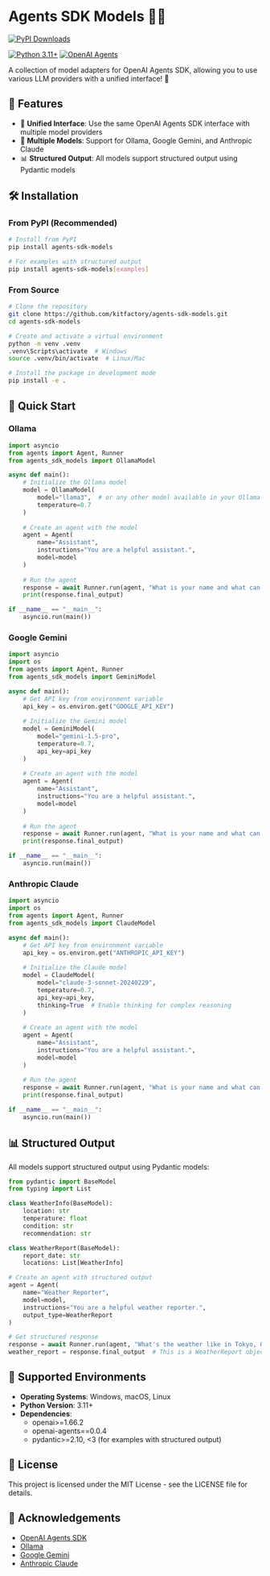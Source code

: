 # Agents SDK Models 🤖🔌

[![PyPI Downloads](https://static.pepy.tech/badge/agents-sdk-models)](https://pepy.tech/projects/agents-sdk-models)

[![Python 3.11+](https://img.shields.io/badge/python-3.11+-blue.svg)](https://www.python.org/downloads/)
[![OpenAI Agents](https://img.shields.io/badge/OpenAI-Agents-green.svg)](https://github.com/openai/openai-agents-python)

A collection of model adapters for OpenAI Agents SDK, allowing you to use various LLM providers with a unified interface! 🚀

## 🌟 Features

- 🔄 **Unified Interface**: Use the same OpenAI Agents SDK interface with multiple model providers
- 🧩 **Multiple Models**: Support for Ollama, Google Gemini, and Anthropic Claude
- 📊 **Structured Output**: All models support structured output using Pydantic models

## 🛠️ Installation

### From PyPI (Recommended)

```bash
# Install from PyPI
pip install agents-sdk-models

# For examples with structured output
pip install agents-sdk-models[examples]
```

### From Source

```bash
# Clone the repository
git clone https://github.com/kitfactory/agents-sdk-models.git
cd agents-sdk-models

# Create and activate a virtual environment
python -m venv .venv
.venv\Scripts\activate  # Windows
source .venv/bin/activate  # Linux/Mac

# Install the package in development mode
pip install -e .
```

## 🚀 Quick Start

### Ollama

```python
import asyncio
from agents import Agent, Runner
from agents_sdk_models import OllamaModel

async def main():
    # Initialize the Ollama model
    model = OllamaModel(
        model="llama3",  # or any other model available in your Ollama instance
        temperature=0.7
    )
    
    # Create an agent with the model
    agent = Agent(
        name="Assistant",
        instructions="You are a helpful assistant.",
        model=model
    )
    
    # Run the agent
    response = await Runner.run(agent, "What is your name and what can you do?")
    print(response.final_output)

if __name__ == "__main__":
    asyncio.run(main())
```

### Google Gemini

```python
import asyncio
import os
from agents import Agent, Runner
from agents_sdk_models import GeminiModel

async def main():
    # Get API key from environment variable
    api_key = os.environ.get("GOOGLE_API_KEY")
    
    # Initialize the Gemini model
    model = GeminiModel(
        model="gemini-1.5-pro",
        temperature=0.7,
        api_key=api_key
    )
    
    # Create an agent with the model
    agent = Agent(
        name="Assistant",
        instructions="You are a helpful assistant.",
        model=model
    )
    
    # Run the agent
    response = await Runner.run(agent, "What is your name and what can you do?")
    print(response.final_output)

if __name__ == "__main__":
    asyncio.run(main())
```

### Anthropic Claude

```python
import asyncio
import os
from agents import Agent, Runner
from agents_sdk_models import ClaudeModel

async def main():
    # Get API key from environment variable
    api_key = os.environ.get("ANTHROPIC_API_KEY")
    
    # Initialize the Claude model
    model = ClaudeModel(
        model="claude-3-sonnet-20240229",
        temperature=0.7,
        api_key=api_key,
        thinking=True  # Enable thinking for complex reasoning
    )
    
    # Create an agent with the model
    agent = Agent(
        name="Assistant",
        instructions="You are a helpful assistant.",
        model=model
    )
    
    # Run the agent
    response = await Runner.run(agent, "What is your name and what can you do?")
    print(response.final_output)

if __name__ == "__main__":
    asyncio.run(main())
```

## 📊 Structured Output

All models support structured output using Pydantic models:

```python
from pydantic import BaseModel
from typing import List

class WeatherInfo(BaseModel):
    location: str
    temperature: float
    condition: str
    recommendation: str

class WeatherReport(BaseModel):
    report_date: str
    locations: List[WeatherInfo]

# Create an agent with structured output
agent = Agent(
    name="Weather Reporter",
    model=model,
    instructions="You are a helpful weather reporter.",
    output_type=WeatherReport
)

# Get structured response
response = await Runner.run(agent, "What's the weather like in Tokyo, Osaka, and Sapporo?")
weather_report = response.final_output  # This is a WeatherReport object
```

## 🔧 Supported Environments

- **Operating Systems**: Windows, macOS, Linux
- **Python Version**: 3.11+
- **Dependencies**: 
  - openai>=1.66.2
  - openai-agents==0.0.4
  - pydantic>=2.10, <3 (for examples with structured output)

## 📝 License

This project is licensed under the MIT License - see the LICENSE file for details.

## 🙏 Acknowledgements

- [OpenAI Agents SDK](https://github.com/openai/openai-agents-python)
- [Ollama](https://ollama.ai/)
- [Google Gemini](https://ai.google.dev/)
- [Anthropic Claude](https://www.anthropic.com/claude)
